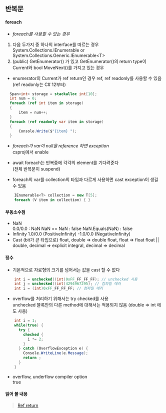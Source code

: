 ## 반복문

#### foreach 
- *foreach를 사용할 수 있는 경우*
1. 다음 두가지 중 하나의 interface를 따르는 경우System.Collections.IEnumerable or System.Collections.Generic.IEnumerable\<T>
2. (public) GetEnumerator() 가 있고
   GetEnumerator()의 return type이 Current와 
   bool MoveNext()를 가지고 있는 경우  
- enumerator의 Current가 ref return인 경우 ref, ref readonly를 사용할 수 있음(ref readonly는 C# 12부터)   
```C#
  Span<int> storage = stackalloc int[10];
  int num = 0;
  foreach (ref int item in storage)
  {
      item = num++;
  }
  foreach (ref readonly var item in storage)
  {
      Console.Write($"{item} ");
  }
```
- *foreach가 var이 null을 reference 하면 exception*   
  csproj에서 <Nullable>enable</Nullable>

- await foreach는 반복중에 각각의 element를 기다려준다   
(전체 반복문이 suspend)
- foreach의 var를 collection의 타입과 다르게 사용하면 cast exception이 생길 수 있음   
```C#
	IEnumerable<T> collection = new T[5];
	foreach (V item in collection) { }
```
#### 부동소수점
- NaN   
0.0/0.0 : NaN
NaN == NaN : false
NaN.Equals(NaN) : false
- Infinity
1.0/0.0 (PositiveInfinity)
-1.0/0.0 (NegativeInfinity)
- Cast (bit가 큰 타입으로)
float, double => double 
float, float  => float 
float || double, decimal => explicit
integral, decimal => decimal
#### 정수
- 기본적으로 자료형의 크기를 넘어서는 값을 cast 할 수 없다   
```C#
    int i = unchecked((int)0xFF_FF_FF_FF); // unchecked 사용
    int j = unchecked((int)4294967295); // 컴파일 에러
    int i = (int)0xFF_FF_FF_FF; // 컴파일 에러
```
- overflow를 처리하기 위해서는 try checked를 사용   
unchecked 블록안의 다른 method에 대해서는 적용되지 않음
(double => int 에도 사용)
```C#
    int i = 1;
    while(true) {
      try {
        checked {
          i *= 2;
        }
      } catch (OverflowException e) {
        Console.WriteLine(e.Message);
        return ;
      }
    }
```
- overflow, underflow compiler option    
<CheckForOverflowUnderflow>true</CheckForOverflowUnderflow>

#### 읽어 볼 내용
>[Ref return](https://learn.microsoft.com/en-us/dotnet/csharp/language-reference/statements/jump-statements#ref-returns)
